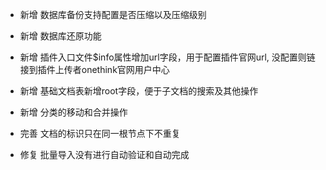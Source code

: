 + 新增 数据库备份支持配置是否压缩以及压缩级别
+ 新增 数据库还原功能
+ 新增 插件入口文件$info属性增加url字段，用于配置插件官网url,
       没配置则链接到插件上传者onethink官网用户中心
+ 新增 基础文档表新增root字段，便于子文档的搜索及其他操作
+ 新增 分类的移动和合并操作

+ 完善 文档的标识只在同一根节点下不重复

+ 修复 批量导入没有进行自动验证和自动完成